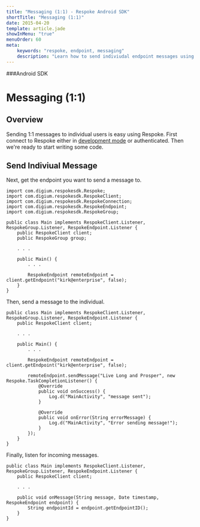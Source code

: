 ```yaml
---
title: "Messaging (1:1) - Respoke Android SDK"
shortTitle: "Messaging (1:1)"
date: 2015-04-20
template: article.jade
showInMenu: "true"
menuOrder: 60
meta:
    keywords: "respoke, endpoint, messaging"
    description: "Learn how to send indiviudal endpoint messages using Respoke"
---
```


###Android SDK
# Messaging (1:1)

## Overview

Sending 1:1 messages to individual users is easy using Respoke. First connect to Respoke either in [development mode](/client/android/getting-started.html) or authenticated. Then we're ready to start writing some code.

## Send Indiviual Message

Next, get the endpoint you want to send a message to.

    import com.digium.respokesdk.Respoke;
    import com.digium.respokesdk.RespokeClient;
    import com.digium.respokesdk.RespokeConnection;
    import com.digium.respokesdk.RespokeEndpoint;
    import com.digium.respokesdk.RespokeGroup;

    public class Main implements RespokeClient.Listener, RespokeGroup.Listener, RespokeEndpoint.Listener {
        public RespokeClient client;
        public RespokeGroup group;

        . . .
        
        public Main() {
            . . .
            
            RespokeEndpoint remoteEndpoint = client.getEndpoint("kirk@enterprise", false);
        }
    }

Then, send a message to the individual.

    public class Main implements RespokeClient.Listener, RespokeGroup.Listener, RespokeEndpoint.Listener {
        public RespokeClient client;

        . . .
        
        public Main() {
            . . .
            
            RespokeEndpoint remoteEndpoint = client.getEndpoint("kirk@enterprise", false);
            
            remoteEndpoint.sendMessage("Live Long and Prosper", new Respoke.TaskCompletionListener() {
                @Override
                public void onSuccess() {
                    Log.d("MainActivity", "message sent");
                }

                @Override
                public void onError(String errorMessage) {
                    Log.d("MainActivity", "Error sending message!");
                }
            }); 
        }
    }

Finally, listen for incoming messages.

    public class Main implements RespokeClient.Listener, RespokeGroup.Listener, RespokeEndpoint.Listener {
        public RespokeClient client;

        . . .
        
        public void onMessage(String message, Date timestamp, RespokeEndpoint endpoint) {
            String endpointId = endpoint.getEndpointID();
        }
    }